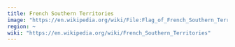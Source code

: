 ```yaml
---
title: French Southern Territories
image: "https://en.wikipedia.org/wiki/File:Flag_of_French_Southern_Territories.svg"
region: ~
wiki: "https://en.wikipedia.org/wiki/French_Southern_Territories"
---
```

